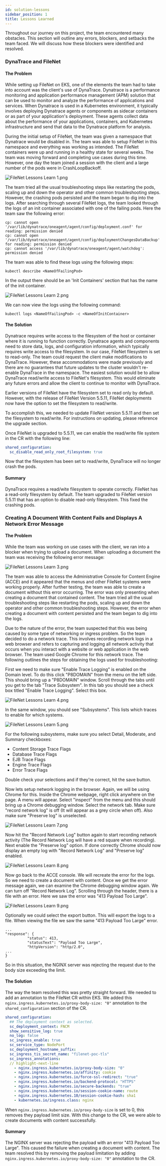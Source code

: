 ```yaml
---
id: solution-lessons
sidebar_position: 1
title: Lessons Learned
---
```


Throughout our journey on this project, the team encountered many obstacles. This section will outline any errors, blockers, and setbacks the team faced. We will discuss how these blockers were identified and resolved. 

### **DynaTrace and FileNet**

#### **The Problem**

While setting up FileNet on EKS, one of the elements the team had to take into account was the client's use of DynaTrace. Dynatrace is a performance monitoring and application performance management (APM) solution that can be used to monitor and analyze the performance of applications and services. When Dynatrace is used in a Kubernetes environment, it typically involves deploying Dynatrace agents or components as sidecar containers or as part of your application's deployment. These agents collect data about the performance of your applications, containers, and Kubernetes infrastructure and send that data to the Dynatrace platform for analysis.

During the initial setup of FileNet, the team was given a namespace that Dynatrace would be disabled in. The team was able to setup FileNet in this namespace and everything was working as intended. The FileNet containers were up and running in a healthy state for several weeks. The team was moving forward and completing use cases during this time. However, one day the team joined a session with the client and a large number of the pods were in CrashLoopBackoff.

![FileNet Lessons Learn 1.png](https://zenhub.ibm.com/images/6442f46ac0371b5acaba3fc4/adcc307e-f0ea-4fda-9aa2-758d9c98e635)

The team tried all the usual troubleshooting steps like restarting the pods, scaling up and down the operator and other common troubleshooting steps. However, the crashing pods persisted and the team began to dig into the logs. After searching through several FileNet logs, the team looked through the logs of an init container associated with one of the failing pods. Here the team saw the following error:

```
cp: cannot open '/var/lib/dynatrace/oneagent/agent/config/deployment.conf' for reading: permission denied
cp: cannot open '/var/lib/dynatrace/oneagent/agent/config/deploymentChangesDataBackup' for reading: permission denied
cp: cannot access '/var/lib/dynatrace/oneagent/agent/watchdog': permission denied 
```

The team was able to find these logs using the following steps:
```
kubectl describe <NameOfFailingPod>
```
In the output there should be an 'Init Containers' section that has the name of the init container. 

![FileNet Lessons Learn 2.png](https://zenhub.ibm.com/images/6442f46ac0371b5acaba3fc4/56736d1a-2cd4-4edd-9eaa-579e542a58d9)

We can now view the logs using the following command:

```
kubectl logs <NameOfFailingPod> -c <NameOfInitContainer>
```

####  **The Solution**

Dynatrace requires write access to the filesystem of the host or container where it is running to function correctly. Dynatrace agents and components need to store data, logs, and configuration information, which typically requires write access to the filesystem. In our case, FileNet filesystem is set to read-only. The team could request the client make modifications to DynaTrace. However, these accommodations were made previously and there are no guarantees that future updates to the cluster wouldn't re-enable DynaTrace in the namespace. The easiest solution would be to allow DynaTrace read/write access to FileNet's filesystem. This would eliminate any future errors and allow the client to continue to monitor with DynaTrace.

Earlier versions of FileNet have the filesystem set to read only by default. However, with the release of FileNet Version 5.5.11, FileNet deployments now have the option to set the filesystem to read/write. 

To accomplish this, we needed to update FileNet version 5.5.11 and then set the filesystem to read/write. For instructions on updating, please reference the upgrade section.

Once FileNet is upgraded to 5.5.11, we can enable the read/write file system in the CR with the following line:
```yaml
shared_configuration:
  sc_disable_read_only_root_filesystem: true
```

Now that the filesystem has been set to read/write, DynaTrace will no longer crash the pods.

#### **Summary**

DynaTrace requires a read/wite filesystem to operate correctly. FileNet has a read-only filesystem by default. The team upgraded to FileNet version 5.5.11 that has an option to disable read-only filesystem. This fixed the crashing pods.

### **Creating A Document With Content Fails and Displays A Network Error Message**

#### **The Problem**

While the team was working on use cases with the client, we ran into a blocker when trying to upload a document. When uploading a document the team was receiving the following error message:

![FileNet Lessons Learn 3.png](https://zenhub.ibm.com/images/6442f46ac0371b5acaba3fc4/6cd0cd1b-291c-4983-85b0-12083f4b6ff0)

The team was able to access the Administrative Console for Content Engine (ACCE) and it appeared that the menus and other FileNet systems were working properly. After further testing, the team was able to create a document without this error occurring. The error was only presenting when creating a document that contained content. The team tried all the usual troubleshooting steps like restarting the pods, scaling up and down the operator and other common troubleshooting steps. However, the error when creating a document with content persisted and the team began to dig into the logs.

Due to the nature of the error, the team suspected that this was being caused by some type of networking or ingress problem. So the team decided to do a network trace. This involves recording network logs in a web browser and refers to capturing and logging all network activity that occurs when you interact with a website or web application in the web browser. The team used Google Chrome for this network trace. The following outlines the steps for obtaining the logs used for troubleshooting:

First we need to make sure "Enable Trace Logging" is enabled on the Domain level. To do this click "P8DOMAIN" from the menu on the left side. This should bring up a "P8DOMAIN" window. Scroll through the tabs until you get to the tab "Trace Subsystem". In this tab you should see a check box titled "Enable Trace Logging". Select this box. 

![FileNet Lessons Learn 4.png](https://zenhub.ibm.com/images/6442f46ac0371b5acaba3fc4/acf547d6-fbfe-4bcb-a672-1a4971d74770)

In the same window, you should see "Subsystems". This lists which traces to enable for which systems. 

![FileNet Lessons Learn 5.png](https://zenhub.ibm.com/images/6442f46ac0371b5acaba3fc4/2b9ed02a-c0e7-4ca2-a820-c9b2c79c0f3b)

For the following subsystems, make sure you select Detail, Moderate, and Summary checkboxes:
- Content Storage Trace Flags
- Database Trace Flags
- EJB Trace Flags
- Engine Trace Flags
- Error Trace Flags

Double check your selections and if they're correct, hit the save button.

Now lets setup network logging in the browser. Again, we will be using Chrome for this. Inside the Chrome webpage, right click anywhere on the page. A menu will appear. Select "inspect" from the menu and this should bring up a Chrome debugging window. Select the network tab. Make sure "record network log" is off (It will appear as a grey circle when off). Also make sure "Preserve log" is unselected.

![FileNet Lessons Learn 7.png](https://zenhub.ibm.com/images/6442f46ac0371b5acaba3fc4/0e96fca8-9247-4fe3-9979-5362b8046bb5)

Now hit the "Record Network Log" button again to start recording network activity (The Record Network Log will have a red square when recording). Next enable the "Preserve log" option. If done correctly Chrome should now display an empty log with "Record Network Log" and "Preserve log" enabled. 

![FileNet Lessons Learn 8.png](https://zenhub.ibm.com/images/6442f46ac0371b5acaba3fc4/df17983c-42ae-4759-bfdb-9346f78e8299)

Now go back to the ACCE console. We will recreate the error for the logs. So we need to create a document with content. Once we get the error message again, we can examine the Chrome debugging window again. We can turn off "Record Network Log". Scrolling through the header, there is a file with an error. Here we saw the error was "413 Payload Too Large". 

![FileNet Lessons Learn 9.png](https://zenhub.ibm.com/images/6442f46ac0371b5acaba3fc4/2b397a71-3f88-4617-a85d-17fc67cd3456)

Optionally we could select the export button. This will export the logs to a file. When viewing the file we saw the same "413 Payload Too Large" error.

```
...
"response": {
          "status": 413,
          "statusText": "Payload Too Large",
          "httpVersion": "http/2.0",
...
}
```

So in this situation, the NGINX server was rejecting the request due to the body size exceeding the limit.

#### **The Solution**

The way the team resolved this was pretty straight forward. We needed to add an annotation to the FileNet CR within EKS. We added this `nginx.ingress.kubernetes.io/proxy-body-size: "0"` annotation to the `shared_configuration` section of the CR. 

```yaml
shared_configuration:
  ## The deployment context as selected. 
  sc_deployment_context: FNCM
  show_sensitive_log: true
  no_log: false 
  sc_ingress_enable: true 
  sc_service_type: NodePort
  sc_deployment_hostname_suffix: 
  sc_ingress_tis_secret_name: "filenet-poc-tls"
  sc_ingress_annotations:
  // highlight-next-line
    - nginx.ingress.kubernetes.io/proxy-body-size: "0"
    - nginx.ingress.kubernetes.io/affinity: cookie
    - nginx.ingress.kubernetes.io/force-ssl-redirect: "true"
    - nginx.ingress.kubernetes.io/backend-protocol: "HTTPS"
    - nginx.ingress.kubernetes.io/secure-backends: "true"
    - nginx.ingress.kubernetes.io/session-cookie-name: route
    - nginx.ingress.kubernetes.10/session-cookie-hash: sha1
    - kubernetes.io/ingress.class: nginx
```

When `nginx.ingress.kubernetes.io/proxy-body-size` is set to 0, this removes they payload limit size. With this change to the CR, we were able to create documents with content successfully. 

#### **Summary**

The NGINX server was rejecting the payload with an error "413 Payload Too Large". This caused the failure when creating a document with content. The team resolved this by removing the payload limitation by adding `nginx.ingress.kubernetes.io/proxy-body-size: "0"` annotation to the CR. 